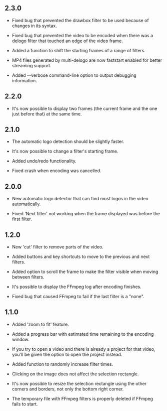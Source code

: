 ## 2.3.0

* Fixed bug that prevented the drawbox filter to be used because of
  changes in its syntax.

* Fixed bug that prevented the video to be encoded when there was a
  delogo filter that touched an edge of the video frame.

* Added a function to shift the starting frames of a range of filters.

* MP4 files generated by multi-delogo are now faststart enabled for
  better streaming support.

* Added --verbose command-line option to output debugging information.


## 2.2.0

* It's now possible to display two frames (the current frame and the
  one just before that) at the same time.


## 2.1.0

* The automatic logo detection should be slightly faster.

* It's now possible to change a filter's starting frame.

* Added undo/redo functionality.

* Fixed crash when encoding was cancelled.


## 2.0.0

* New automatic logo detector that can find most logos in the video
  automatically.

* Fixed 'Next filter' not working when the frame displayed was before
  the first filter.


## 1.2.0

* New 'cut' filter to remove parts of the video.

* Added buttons and key shortcuts to move to the previous and next
  filters.

* Added option to scroll the frame to make the filter visible when
  moving between filters.

* It's possible to display the FFmpeg log after encoding finishes.

* Fixed bug that caused FFmpeg to fail if the last filter is a "none".


## 1.1.0

* Added 'zoom to fit' feature.

* Added a progress bar with estimated time remaining to the encoding
  window.

* If you try to open a video and there is already a project for that
  video, you'll be given the option to open the project instead.

* Added function to randomly increase filter times.

* Clicking on the image does not affect the selection rectangle.

* It's now possible to resize the selection rectangle using the other
  corners and borders, not only the bottom right corner.

* The temporary file with FFmpeg filters is properly deleted if FFmpeg
  fails to start.
